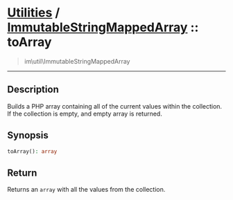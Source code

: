 # [Utilities](util.md) / [ImmutableStringMappedArray](util-ImmutableStringMappedArray.md) :: toArray
 > im\util\ImmutableStringMappedArray
____

## Description
Builds a PHP array containing all of the current values within
the collection. If the collection is empty, and empty array is returned.

## Synopsis
```php
toArray(): array
```

## Return
Returns an `array` with all the values from the collection.
